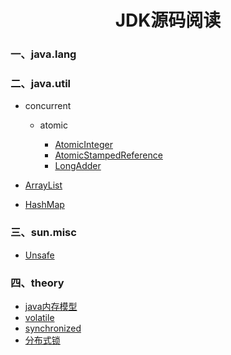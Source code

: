# <center>JDK源码阅读</center>
### 一、java.lang



### 二、java.util

+ concurrent

  + atomic

    + [AtomicInteger](./java/util/concurrent/atomic/AtomicInteger.md)
    + [AtomicStampedReference](./java/util/concurrent/atomic/AtomicStampedReference.md)
    + [LongAdder](./java/util/concurrent/atomic/LongAdder.md)

    

- [ArrayList](./java/util/ArrayList.md )

- [HashMap](./java/util/HashMap.md)

  

### 三、sun.misc

- [Unsafe](./sun/misc/Unsafe.md)

### 四、theory

+ [java内存模型](./theory/java内存模型.md)
+ [volatile](./theory/volatile.md)
+ [synchronized](./theory/synchronized.md)
+ [分布式锁](./theory/分布式锁.md)



